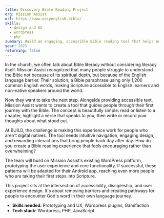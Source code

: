 ```yaml
---
title: Discovery Bible Reading Project
org: Mission Assist
url: https://www.easyenglish.bible/
skills:
  - design and UX
  - wordpress
  - php
summary: Build an engaging, accessible Bible reading tool that helps non-native English speakers and new readers discover Scripture through a simple highlight-and-reflect approach
year: 2025
returning: false
---
```


In the church, we often talk about Bible literacy without considering literacy itself. Mission Assist recognized that many people struggle to understand the Bible not because of its spiritual depth, but because of the English language barrier. Their solution; a Bible paraphrase using only 1,200 common English words, making Scripture accessible to English learners and non-native speakers around the world.

Now they want to take the next step. Alongside providing accessible text, Mission Assist wants to create a tool that guides people through their first journey with the Bible. The concept is beautifully simple: read or listen to a chapter, highlight a verse that speaks to you, then write or record your thoughts about what stood out.

At BUILD, the challenge is making this experience work for people who aren't digital natives. The tool needs intuitive navigation, engaging design, and rewarding interactions that bring people back day after day. How do you create a Bible reading experience that feels encouraging rather than overwhelming?

The team will build on Mission Assist's existing WordPress platform, prototyping the user experience and core functionality. If successful, these patterns will be adapted for their Android app, reaching even more people who are taking their first steps into Scripture.

This project sits at the intersection of accessibility, discipleship, and user experience design. It's about removing barriers and creating pathways for people to encounter God's word in their own language journey.

 - **Skills needed:** Prototyping and UX, Wordpress plugins, Gamifaction
 - **Tech stack:** Wordpress, PHP, JavaScript
